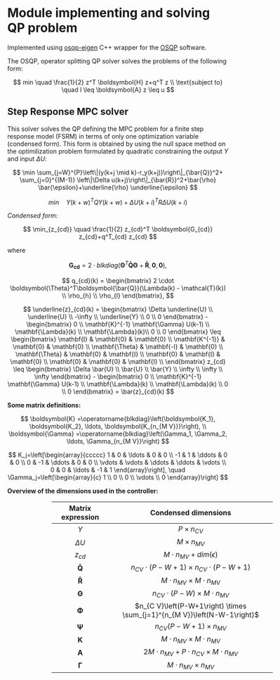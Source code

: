 
# Module implementing and solving QP problem

Implemented using [osqp-eigen](https://github.com/robotology/osqp-eigen) C++ wrapper for the [OSQP](https://osqp.org/) software.

The OSQP, operator splitting QP solver solves the problems of the following form:

$$ min \quad \frac{1}{2} z^T \boldsymbol{H} z+q^T z \\ 
\text{subject to} \quad l \leq \boldsymbol{A} z \leq u $$ 

## Step Response MPC solver

This solver solves the QP defining the MPC problem for a finite step response model (FSRM) in terms of only one optimization variable (condensed form). This form is obtained by using the null space method on the optimilization problem formulated by quadratic constraining the output $Y$ and input $\Delta U$: 

$$ \min \sum_{j=W}^{P}\left\|(y(k+j \mid k)-r_y(k+j))\right\|_{\bar{Q}}^2+ \sum_{j=0}^{(M-1)} \left\|\Delta u(k+j)\right\|_{\bar{R}}^2+\bar{\rho} \bar{\epsilon}+\underline{\rho} \underline{\epsilon} $$ 

$$ min \quad Y(k+w)^TQY(k+w) + \Delta U(k+i)^TR\Delta U(k+i) $$

*Condensed form:*

$$ \min_{z_{cd}} \quad \frac{1}{2} z_{cd}^T \boldsymbol{G_{cd}} z_{cd}+q^T_{cd} z_{cd} $$

where 

$$ \boldsymbol{G_{cd}} = 2 \cdot blkdiag( \boldsymbol{\Theta}^{T} \boldsymbol{\bar{Q}} \boldsymbol{\Theta} + \boldsymbol{\bar{R}}, \boldsymbol{0}, \boldsymbol{0}), $$

$$ q_{cd}(k) = \begin{bmatrix} 2 \cdot \boldsymbol{\Theta}^T\boldsymbol{\bar{Q}}(\Lambda(k) - \mathcal{T}(k)) \\ \rho_{h} \\ \rho_{l} \end{bmatrix}, $$ 

$$ \underline{z}_{cd}(k) = \begin{bmatrix}
        \Delta \underline{U} \\ \underline{U} \\ -\infty \\ \underline{Y} \\ 0 \\ 0
    \end{bmatrix} - \begin{bmatrix} 0 \\ \mathbf{K}^{-1} \mathbf{\Gamma} U(k-1) \\ \mathbf{\Lambda}(k) \\ \mathbf{\Lambda}(k)\\ 0 \\ 0 \end{bmatrix} \leq 
    \begin{bmatrix}
    \mathbf{I} & \mathbf{0} & \mathbf{0} \\
    \mathbf{K^{-1}} & \mathbf{0} & \mathbf{0} \\
    \mathbf{\Theta} & \mathbf{-I} & \mathbf{0} \\
    \mathbf{\Theta} & \mathbf{0} & \mathbf{I} \\
    \mathbf{0} & \mathbf{I} & \mathbf{0} \\
    \mathbf{0} & \mathbf{0} & \mathbf{I} \\
    \end{bmatrix} z_{cd} \leq \begin{bmatrix}
        \Delta \bar{U} \\ \bar{U} \\ \bar{Y} \\ \infty \\ \infty \\ \infty
    \end{bmatrix} - \begin{bmatrix} 0 \\ \mathbf{K}^{-1} \mathbf{\Gamma} U(k-1) \\ \mathbf{\Lambda}(k) \\ \mathbf{\Lambda}(k) \\ 0 \\ 0 \end{bmatrix} = \bar{z}_{cd}(k) $$
 


**Some matrix definitions:**

$$ \boldsymbol{K} =\operatorname{blkdiag}\left(\boldsymbol{K_1}, \boldsymbol{K_2}, \ldots, \boldsymbol{K_{n_{M V}}}\right), \\
        \boldsymbol{\Gamma} =\operatorname{blkdiag}\left(\Gamma_1, \Gamma_2, \ldots, \Gamma_{n_{M V}}\right) $$

$$ K_j=\left[\begin{array}{ccccc}
    1 & 0 & \ldots & 0 & 0 \\
    -1 & 1 & \ddots & 0 & 0 \\
    0 & -1 & \ddots & 0 & 0 \\
    \vdots & \vdots & \ddots & \ddots & \vdots \\
    0 & 0 & \ldots & -1 & 1
    \end{array}\right], \quad \Gamma_j=\left[\begin{array}{c}
    1 \\
    0 \\
    0 \\
    \vdots \\
    0
    \end{array}\right] $$
  
**Overview of the dimensions used in the controller:**

<div style="margin-left: 20%;
            margin-right: auto;
            width: 100%">

| Matrix expression | Condensed dimensions |
| :-: | :-: |
| $Y$ | $P \times n_{CV}$  |
| $\Delta U$ | $M \times n_{MV}$  |
| $z_{cd}$  | $M \cdot n_{MV} + dim(\epsilon)$  |
| $\boldsymbol{\bar{Q}}$ | $n_{CV} \cdot (P - W + 1) \times n_{CV} \cdot (P - W + 1)$  |
| $\boldsymbol{\bar{R}}$ | $M \cdot n_{MV}  \times M \cdot n_{MV}$ |
| $\boldsymbol{\Theta}$  | $n_{CV} \cdot (P-W) \times M \cdot n_{MV}$ |
| $\boldsymbol{\Phi}$ | $n_{C V}\left(P-W+1\right) \times \sum_{j=1}^{n_{M V}}\left(N-W-1\right)$ |
| $\boldsymbol{\Psi}$ | $n_{C V}\left(P-W+1\right) \times n_{M V}$ |
| $\boldsymbol{K}$ | $M \cdot n_{MV} \times M \cdot n_{MV}$ |
| $\boldsymbol{A}$ | $2M \cdot n_{MV} + P \cdot n_{CV } \times M \cdot n_{MV}$|
| $\boldsymbol{\Gamma}$ | $M \cdot n_{MV} \times n_{MV}$  |


</div>
